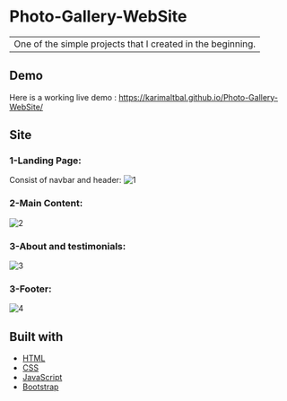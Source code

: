 # Photo-Gallery-WebSite


<table>
<tr>
<td>
  One of the simple projects that I created in the beginning.
</td>
</tr>
</table>


## Demo
Here is a working live demo :  https://karimaltbal.github.io/Photo-Gallery-WebSite/

## Site

### 1-Landing Page:

Consist of navbar and header:
![1](https://user-images.githubusercontent.com/67224257/175885649-2879b0b4-63e6-451c-8de0-a6c967a15015.png)



### 2-Main Content:

![2](https://user-images.githubusercontent.com/67224257/175885706-e0e111d2-66d5-4d1c-8382-8b203ec941bf.png)


### 3-About and testimonials:

![3](https://user-images.githubusercontent.com/67224257/175885856-20910f81-ee99-4bad-866e-3dfbf60174c0.png)


### 3-Footer:

![4](https://user-images.githubusercontent.com/67224257/175885932-f69875f4-7368-404a-a159-a4d896b8875d.png)



## Built with 

- [HTML](https://html.com/)
- [CSS](https://css-tricks.com/) 
- [JavaScript](https://www.javascript.com/)
- [Bootstrap](http://getbootstrap.com/)

